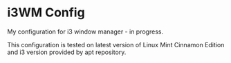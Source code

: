 # i3WM Config

My configuration for i3 window manager - in progress.

This configuration is tested on latest version of Linux Mint Cinnamon Edition and i3 version provided by apt repository.

